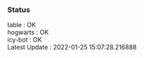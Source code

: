 ### Status


table : OK  
hogwarts : OK  
icy-bot : OK  
Latest Update : 2022-01-25 15:07:28.216888
